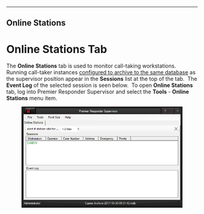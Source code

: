   ---------------------
  **Online Stations**
  ---------------------

# Online Stations Tab

The **Online Stations** tab is used to monitor call-taking
workstations.  Running call-taker instances [configured to archive to
the same database](Archiving%20Calls.htm) as the supervisor position
appear in the **Sessions** list at the top of the tab.  The **Event
Log** of the selected session is seen below.  To open **Online
Stations** tab, log into Premier Responder Supervisor and select the
**Tools** - **Online Stations** menu item.

<figure><img src=".gitbook/assets/Online Stations_files/image001.png" alt=""><figcaption></figcaption></figure> 
